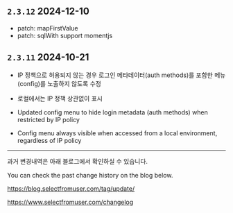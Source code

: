 ## `2.3.12` 2024-12-10

- patch: mapFirstValue 
- patch: sqlWith support momentjs

## `2.3.11` 2024-10-21

- IP 정책으로 허용되지 않는 경우 로그인 메타데이터(auth methods)를 포함한 메뉴(config)를 노출하지 않도록 수정
- 로컬에서는 IP 정책 상관없이 표시

- Updated config menu to hide login metadata (auth methods) when restricted by IP policy
- Config menu always visible when accessed from a local environment, regardless of IP policy


----

과거 변경내역은 아래 블로그에서 확인하실 수 있습니다.

You can check the past change history on the blog below.

https://blog.selectfromuser.com/tag/update/

https://www.selectfromuser.com/changelog